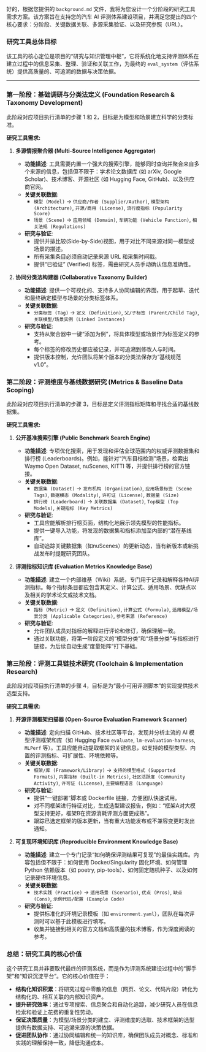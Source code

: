好的，根据您提供的 `background.md` 文件，我将为您设计一个分阶段的研究工具需求方案。该方案旨在支持您的汽车 AI 评测体系建设项目，并满足您提出的四个核心要求：分阶段、关键数据关联、多源采集验证、以及研究参照（URL）。

### 研究工具总体目标
该工具的核心定位是项目的“研究与知识管理中枢”，它将系统化地支持评测体系在建立过程中的信息采集、整理、验证和关联工作，为最终的 `eval_system`（评估系统）提供高质量的、可追溯的数据与决策依据。

---

### 第一阶段：基础调研与分类法定义 (Foundation Research & Taxonomy Development)

此阶段对应项目执行清单的步骤 1 和 2，目标是为模型和场景建立科学的分类标准。

**研究工具需求:**

1.  **多源情报聚合器 (Multi-Source Intelligence Aggregator)**
    *   **功能描述**: 工具需要内置一个强大的搜索引擎，能够同时查询并聚合来自多个来源的信息，包括但不限于：学术论文数据库 (如 arXiv, Google Scholar)、技术博客、开源社区 (如 Hugging Face, GitHub)、以及供应商官网。
    *   **关键关联数据**:
        *   `模型 (Model)` -> `供应商/作者 (Supplier/Author)`, `模型架构 (Architecture)`, `开源/商用 (License)`, `流行度指标 (Popularity Score)`
        *   `场景 (Scene)` -> `应用领域 (Domain)`, `车辆功能 (Vehicle Function)`, `相关法规 (Regulations)`
    *   **研究与验证**:
        *   提供并排比较(Side-by-Side)视图，用于对比不同来源对同一模型或场景的描述。
        *   所有采集条目必须自动记录来源 URL 和采集时间戳。
        *   提供“已验证” (Verified) 标签，需由研究人员手动确认信息准确性。

2.  **协同分类法构建器 (Collaborative Taxonomy Builder)**
    *   **功能描述**: 提供一个可视化的、支持多人协同编辑的界面，用于起草、迭代和最终确定模型与场景的分类标签体系。
    *   **关键关联数据**:
        *   `分类标签 (Tag)` -> `定义 (Definition)`, `父/子标签 (Parent/Child Tag)`, `关联模型/场景实例 (Linked Instances)`
    *   **研究与验证**:
        *   支持从聚合器中一键“添加为例”，将具体模型或场景作为标签定义的参考。
        *   每个标签的修改历史都应被记录，并可追溯到修改人与时间。
        *   提供版本控制，允许团队将某个版本的分类法保存为“基线规范 v1.0”。

### 第二阶段：评测维度与基线数据研究 (Metrics & Baseline Data Scoping)

此阶段对应项目执行清单的步骤 3，目标是定义评测指标矩阵和寻找合适的基线数据集。

**研究工具需求:**

1.  **公开基准搜索引擎 (Public Benchmark Search Engine)**
    *   **功能描述**: 专项优化搜索，用于发现和评估全球范围内的权威评测数据集和排行榜 (Leaderboards)。例如，能针对“汽车目标检测”场景，检索出 Waymo Open Dataset, nuScenes, KITTI 等，并提供排行榜的官方链接。
    *   **关键关联数据**:
        *   `数据集 (Dataset)` -> `发布机构 (Organization)`, `应用场景标签 (Scene Tags)`, `数据模态 (Modality)`, `许可证 (License)`, `数据量 (Size)`
        *   `排行榜 (Leaderboard)` -> `关联数据集 (Dataset)`, `Top模型 (Top Models)`, `关键指标 (Key Metrics)`
    *   **研究与验证**:
        *   工具应能解析排行榜页面，结构化地展示领先模型的性能指标。
        *   提供一键导入功能，将发现的数据集和指标添加至内部的“潜在基线库”。
        *   自动追踪关键数据集（如nuScenes）的更新动态，当有新版本或新挑战发布时提醒研究团队。

2.  **评测指标知识库 (Evaluation Metrics Knowledge Base)**
    *   **功能描述**: 建立一个内部维基（Wiki）系统，专门用于记录和解释各种AI评测指标。每个指标条目都应包含其定义、计算公式、适用场景、优缺点以及相关的学术论文或技术文档。
    *   **关键关联数据**:
        *   `指标 (Metric)` -> `定义 (Definition)`, `计算公式 (Formula)`, `适用模型/场景分类 (Applicable Categories)`, `参考来源 (Reference)`
    *   **研究与验证**:
        *   允许团队成员对指标的解释进行评论和修订，确保理解一致。
        *   通过关联功能，将第一阶段定义的“模型分类”和“场景分类”与指标进行链接，为后续自动生成“度量矩阵”打下基础。

### 第三阶段：评测工具链技术研究 (Toolchain & Implementation Research)

此阶段对应项目执行清单的步骤 4，目标是为“最小可用评测脚本”的实现提供技术选型支持。

**研究工具需求:**

1.  **开源评测框架扫描器 (Open-Source Evaluation Framework Scanner)**
    *   **功能描述**: 定向扫描 GitHub、技术社区等平台，发现并分析主流的 AI 模型评测框架和库（如 Hugging Face `evaluate`, `lm-evaluation-harness`, `MLPerf` 等）。工具应能自动提取框架的关键信息，如支持的模型类型、内置的评测指标、可扩展性、环境依赖等。
    *   **关键关联数据**:
        *   `框架/库 (Framework/Library)` -> `支持的模型格式 (Supported Formats)`, `内置指标 (Built-in Metrics)`, `社区活跃度 (Community Activity)`, `许可证 (License)`, `主要编程语言 (Language)`
    *   **研究与验证**:
        *   提供“一键部署”脚本或 Dockerfile 链接，方便团队快速试用。
        *   对不同框架进行特征对比，生成选型建议报告，例如：“框架A对大模型支持更好，框架B在资源消耗评测方面更成熟”。
        *   跟踪已选定框架的版本更新，当有重大功能发布或不兼容变更时发出通知。

2.  **可复现环境知识库 (Reproducible Environment Knowledge Base)**
    *   **功能描述**: 建立一个专门记录“如何确保评测结果可复现”的最佳实践库。内容包括但不限于：如何使用 Docker/Singularity 固化环境、如何管理 Python 依赖版本（如 poetry, pip-tools）、如何固定随机种子、以及如何记录硬件环境信息。
    *   **关键关联数据**:
        *   `技术实践 (Practice)` -> `适用场景 (Scenario)`, `优点 (Pros)`, `缺点 (Cons)`, `示例代码/配置 (Example Code)`
    *   **研究与验证**:
        *   提供标准化的环境记录模板（如 `environment.yaml`），团队在每次评测时可以基于此模板进行填写。
        *   收集并链接到相关的官方文档和高质量的技术博客，作为深度阅读的参考。

### 总结：研究工具的核心价值

这个研究工具并非要取代最终的评测系统，而是作为评测系统建设过程中的“脚手架”和“知识沉淀平台”。它的核心价值在于：

*   **结构化知识积累**：将研究过程中零散的信息（网页、论文、代码片段）转化为结构化的、相互关联的内部知识资产。
*   **提升研究效率**：通过专项搜索、信息聚合和自动化追踪，减少研究人员在信息检索和验证上花费的重复性劳动。
*   **保证决策质量**：为模型/场景分类的建立、评测维度的选取、技术框架的选型提供有数据支持、可追溯来源的决策依据。
*   **促进团队协作**：通过协同编辑和统一的知识库，确保团队成员对概念、标准和实践的理解保持一致，降低沟通成本。